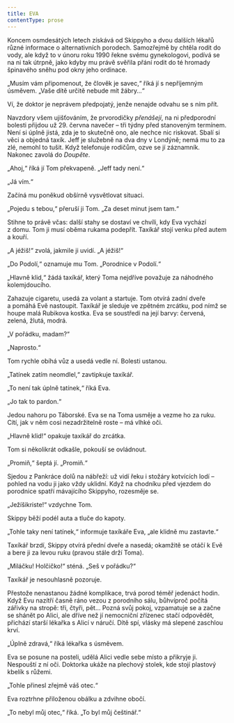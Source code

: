 ```yaml
---
title: EVA
contentType: prose
---
```


<section>

Koncem osmdesátých letech získává od Skippyho a dvou dalších lékařů různé informace o alternativních porodech. Samozřejmě by chtěla rodit do vody, ale když to v únoru roku 1990 řekne svému gynekologovi, podívá se na ni tak útrpně, jako kdyby mu právě svěřila přání rodit do té hromady špinavého sněhu pod okny jeho ordinace.

„Musím vám připomenout, že člověk je savec,“ říká jí s nepříjemným úsměvem. „Vaše dítě určitě nebude mít žábry…“

Ví, že doktor je neprávem předpojatý, jenže nenajde odvahu se s ním přít.

Navzdory všem ujišťováním, že prvorodičky _přenášejí_, na ni předporodní bolesti přijdou už 29. června navečer – tři týdny před stanoveným termínem. Není si úplně jistá, zda je to skutečně ono, ale nechce nic riskovat. Sbalí si věci a objedná taxík. Jeff je služebně na dva dny v Londýně; nemá mu to za zlé, nemohl to tušit. Když telefonuje rodičům, ozve se jí záznamník. Nakonec zavolá do _Doupěte_.

„Ahoj,“ říká jí Tom překvapeně. „Jeff tady není.“

„Já vím.“

Začíná mu poněkud obšírně vysvětlovat situaci.

„Pojedu s tebou,“ přeruší ji Tom. „Za deset minut jsem tam.“

Stihne to právě včas: další stahy se dostaví ve chvíli, kdy Eva vychází z domu. Tom ji musí oběma rukama podepřít. Taxíkář stojí venku před autem a kouří.

„A jéžiš!“ zvolá, jakmile ji uvidí. „A jéžiš!“

„Do Podolí,“ oznamuje mu Tom. „Porodnice v Podolí.“

„Hlavně klid,“ žádá taxíkář, který Toma nejdříve považuje za náhodného kolemjdoucího.

Zahazuje cigaretu, usedá za volant a startuje. Tom otvírá zadní dveře a pomáhá Evě nastoupit. Taxíkář je sleduje ve zpětném zrcátku, pod nímž se houpe malá Rubikova kostka. Eva se soustředí na její barvy: červená, zelená, žlutá, modrá.

„V pořádku, madam?“

„Naprosto.“

Tom rychle obíhá vůz a usedá vedle ní. Bolesti ustanou.

„Tatínek zatím neomdlel,“ zavtipkuje taxíkář.

„To není tak úplně tatínek,“ říká Eva.

„Jo tak to pardon.“

Jedou nahoru po Táborské. Eva se na Toma usměje a vezme ho za ruku. Cítí, jak v něm cosi nezadržitelně roste – má vlhké oči.

„Hlavně klid!“ opakuje taxíkář do zrcátka.

Tom si několikrát odkašle, pokouší se ovládnout.

„Promiň,“ šeptá jí. „Promiň.“

Sjedou z Pankráce dolů na nábřeží: už vidí řeku i stožáry kotvících lodí – pohled na vodu ji jako vždy uklidní. Když na chodníku před vjezdem do porodnice spatří mávajícího Skippyho, rozesměje se.

„Ježíšikriste!“ vzdychne Tom.

Skippy běží podél auta a tluče do kapoty.

„Tohle taky není tatínek,“ informuje taxíkáře Eva, „ale klidně mu zastavte.“

Taxíkář brzdí, Skippy otvírá přední dveře a nasedá; okamžitě se otáčí k Evě a bere ji za levou ruku (pravou stále drží Toma).

„Miláčku! Holčičko!“ sténá. „Seš v pořádku?“

Taxíkář je nesouhlasně pozoruje.

</section>

<section>

Přestože nenastanou žádné komplikace, trvá porod téměř jedenáct hodin. Když Evu nazítří časně ráno vezou z porodního sálu, bůhvíproč počítá zářivky na stropě: tři, čtyři, pět… Pozná svůj pokoj, vzpamatuje se a začne se shánět po Alici, ale dříve než jí nemocniční zřízenec stačí odpovědět, přichází starší lékařka s Alicí v náručí. Dítě spí, vlásky má slepené zaschlou krví.

„Úplně zdravá,“ říká lékařka s úsměvem.

Eva se posune na posteli, udělá Alici vedle sebe místo a přikryje ji. Nespouští z ní oči. Doktorka ukáže na plechový stolek, kde stojí plastový kbelík s růžemi.

„Tohle přinesl zřejmě váš otec.“

Eva roztrhne přiloženou obálku a zdvihne obočí.

„To nebyl můj otec,“ říká. „To byl můj češtinář.“

</section>
